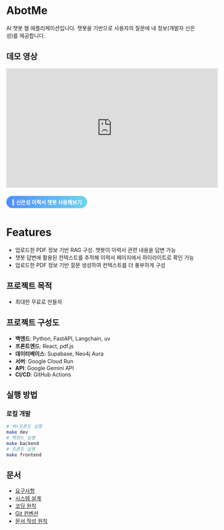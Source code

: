 # AbotMe
AI 챗봇 웹 애플리케이션입니다. 챗봇을 기반으로 사용자의 질문에 내 정보(개발자 신은성)를 제공합니다.  

## 데모 영상
<iframe width="560" height="315" src="https://www.youtube.com/embed/93ThYTHi6wY" 
title="YouTube video player" frameborder="0" allow="accelerometer; autoplay; clipboard-write; encrypted-media; gyroscope; picture-in-picture" allowfullscreen></iframe>


<a href="https://watanka.github.io/AbotMe/" target="_blank" style="
  display: inline-block;
  padding: 0.45em 1em;
  font-size: 0.98em;
  font-weight: bold;
  color: #fff;
  background: linear-gradient(90deg, #4f8cff 0%, #6dd5ed 100%);
  border-radius: 999px;
  box-shadow: 0 1px 4px rgba(79,140,255,0.13);
  text-decoration: none;
  margin: 8px 0;
  transition: background 0.2s;
">
🚀 신은성 이력서 챗봇 사용해보기
</a>


# Features
- 업로드한 PDF 정보 기반 RAG 구성. 챗봇이 이력서 관련 내용을 답변 가능
- 챗봇 답변에 활용된 컨텍스트를 추적해 이력서 페이지에서 하이라이트로 확인 가능
- 업로드한 PDF 정보 기반 질문 생성하여 컨텍스트를 더 풍부하게 구성


## 프로젝트 목적
- 최대한 무료로 만들자



## 프로젝트 구성도
- **백엔드**: Python, FastAPI, Langchain, uv
- **프론트엔드**: React, pdf.js
- **데이터베이스**: Supabase, Neo4j Aura
- **서버**: Google Cloud Run
- **API**: Google Gemini API
- **CI/CD**: GitHub Actions

## 실행 방법

### 로컬 개발
```bash
# 백+프론트 실행
make dev
# 백엔드 실행
make backend
# 프론트 실행
make frontend
```

## 문서
- [요구사항](docs/requirements.md)
- [시스템 설계](docs/design.md)
- [코딩 원칙](docs/coding_principles.md)
- [Git 컨벤션](docs/git_conventions.md)
- [문서 작성 원칙](docs/documentation_principles.md)
